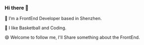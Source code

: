 ### Hi there 👋

🔭 I’m a FrontEnd Developer based in Shenzhen.

🌱 I like Basketball and Coding.

😄 Welcome to follow me, I'll Share something about the FrontEnd.

<!-- [![Anurag's github stats](https://github-readme-stats.vercel.app/api?username=webfansplz&count_private=true&show_icons=true&theme=dark)](https://github.com/anuraghazra/github-readme-stats) -->
